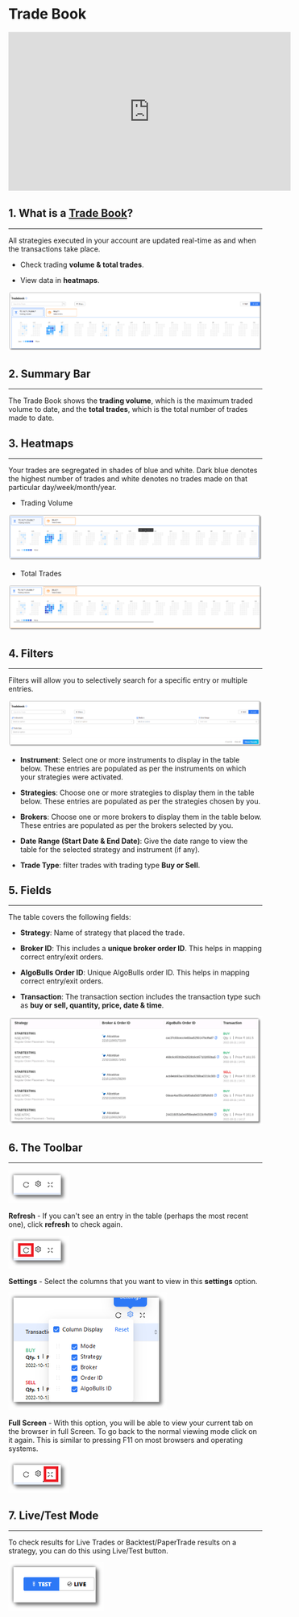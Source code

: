 # Trade Book

<iframe width="560" height="315" src="https://www.youtube.com/embed/TQXRd9ABMf4" frameborder="0" allow="accelerometer; autoplay; encrypted-media; gyroscope; picture-in-picture" allowfullscreen></iframe>

## 1. What is a [Trade Book](https://app.algobulls.com/book/trade)?
---

All strategies executed in your account are updated real-time as and when the transactions take place.

* Check trading **volume & total trades**.

* View data in **heatmaps**.

[![Tradebook](imgs/trade_meta.png "Click to Enlarge or Ctrl+Click to open in a new Tab")](imgs/trade_meta.png)


## 2. Summary Bar
---

The Trade Book shows the **trading volume**, which is the maximum traded volume to date, and the  **total trades**, which is the total number of trades made to date.


## 3. Heatmaps
---

Your trades are segregated in shades of blue and white. Dark blue denotes the highest number of trades and white denotes no trades made on that particular day/week/month/year.

* Trading Volume

[![Tradebook](imgs/trade_trading_volume.png "Click to Enlarge or Ctrl+Click to open in a new Tab")](imgs/trade_trading_volume.png)

* Total Trades

[![Tradebook](imgs/trade_total_orders.png "Click to Enlarge or Ctrl+Click to open in a new Tab")](imgs/trade_total_orders.png)


## 4. Filters
---

Filters will allow you to selectively search for a specific entry or multiple entries.

[![Tradebook](imgs/trade_filters.png "Click to Enlarge or Ctrl+Click to open in a new Tab")](imgs/trade_filters.png)

* **Instrument**: Select one or more instruments to display in the table below. These entries are populated as per the instruments on which your strategies were activated.


* **Strategies**: Choose one or more strategies to display them in the table below.
  These entries are populated as per the strategies chosen by you.

* **Brokers**: Choose one or more brokers to display them in the table below.
  These entries are populated as per the brokers selected by you.

* **Date Range (Start Date & End Date)**: Give the date range to view the table for the selected strategy and instrument (if any).

* **Trade Type**: filter trades with trading type **Buy or Sell**.

## 5. Fields
---

The table covers the following fields:

* **Strategy**: Name of strategy that placed the trade.

* **Broker ID**: This includes a **unique broker order ID**. This helps in mapping correct entry/exit orders.

* **AlgoBulls Order ID**: Unique AlgoBulls order ID. This helps in mapping correct entry/exit orders.

* **Transaction**:  The transaction section includes the transaction type such as **buy or sell, quantity, price, date & time**.

[![TradebookInstruments](imgs/tradebook7.png "Click to Enlarge or Ctrl+Click to open in a new Tab")](imgs/tradebook7.png)

## 6. The Toolbar

---

[![Filters](imgs/trade_toolbar.png "Click to Enlarge or Ctrl+Click to open in a new Tab")](imgs/trade_toolbar.png)

**Refresh** - If you can't see an entry in the table (perhaps the most recent one), click **refresh** to check again.

[![Filters](imgs/toolbar_refresh.png "Click to Enlarge or Ctrl+Click to open in a new Tab")](imgs/toolbar_refresh.png)

**Settings** - Select the columns that you want to view in this **settings** option.

[![Filters](imgs/trade_toolbar_settings.png "Click to Enlarge or Ctrl+Click to open in a new Tab")](imgs/trade_toolbar_settings.png)

**Full Screen** - With this option, you will be able to view your current tab on the browser in full Screen. To go back to the normal viewing mode click on it again. This is similar to pressing F11 on most browsers and operating systems.

[![Filters](imgs/trade_full_screen.png "Click to Enlarge or Ctrl+Click to open in a new Tab")](imgs/trade_full_screen.png)

## 7. Live/Test Mode
---

To check results for Live Trades or Backtest/PaperTrade results on a strategy, you can do this using Live/Test button.

[![PnLBook](imgs/pnl_live_test.png "Click to Enlarge or Ctrl+Click to open in a new Tab")](imgs/pnl_live_test.png)
